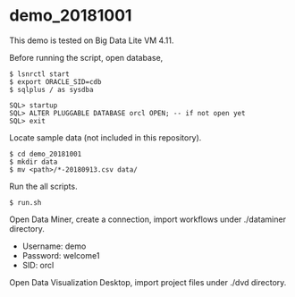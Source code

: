 # demo_20181001

This demo is tested on Big Data Lite VM 4.11.

Before running the script, open database,

    $ lsnrctl start
    $ export ORACLE_SID=cdb
    $ sqlplus / as sysdba

    SQL> startup
    SQL> ALTER PLUGGABLE DATABASE orcl OPEN; -- if not open yet
    SQL> exit

Locate sample data (not included in this repository).

    $ cd demo_20181001
    $ mkdir data
    $ mv <path>/*-20180913.csv data/

Run the all scripts.

    $ run.sh

Open Data Miner, create a connection, import workflows under ./dataminer directory.

* Username: demo
* Password: welcome1
* SID: orcl

Open Data Visualization Desktop, import project files under ./dvd directory.
